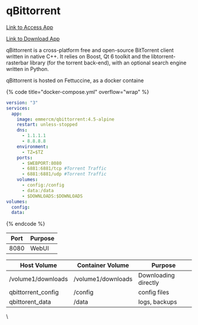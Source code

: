 # qBittorrent

[Link to Access App](https://torrent.xfgn.dev/)

[Link to Download App](https://www.qbittorrent.org/)

qBittorrent is a cross-platform free and open-source BitTorrent client written in native C++. It relies on Boost, Qt 6 toolkit and the libtorrent-rasterbar library (for the torrent back-end), with an optional search engine written in Python.

qBittorrent is hosted on Fettuccine, as a docker containe

{% code title="docker-compose.yml" overflow="wrap" %}
```yaml
version: "3"
services:
  app:
    image: emmercm/qbittorrent:4.5-alpine
    restart: unless-stopped
    dns:
      - 1.1.1.1
      - 8.8.8.8
    environment:
      - TZ=$TZ
    ports:
      - $WEBPORT:8080
      - 6881:6881/tcp #Torrent Traffic
      - 6881:6881/udp #Torrent Traffic
    volumes:
      - config:/config
      - data:/data
      - $DOWNLOADS:$DOWNLOADS
volumes:
  config:
  data:
```
{% endcode %}

| **Port** | **Purpose** |
| -------- | ----------- |
| 8080     | WebUI       |

| **Host Volume**     | **Container Volume** | **Purpose**          |
| ------------------- | -------------------- | -------------------- |
| /volume1/downloads  | /volume1/downloads   | Downloading directly |
| qbittorrent\_config | /config              | config files         |
| qbittorent\_data    | /data                | logs, backups        |

\
